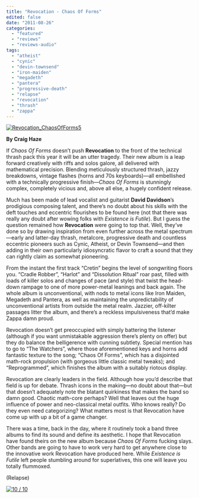 ```yaml
---
title: "Revocation - Chaos Of Forms"
edited: false
date: "2011-08-26"
categories:
  - "featured"
  - "reviews"
  - "reviews-audio"
tags:
  - "atheist"
  - "cynic"
  - "devin-townsend"
  - "iron-maiden"
  - "megadeth"
  - "pantera"
  - "progressive-death"
  - "relapse"
  - "revocation"
  - "thrash"
  - "zappa"
---
```


[![](http://www.hellbound.ca/wp-content/uploads/2011/08/Revocation_ChaosOfForms5.jpg "Revocation_ChaosOfForms5")](http://www.hellbound.ca/wp-content/uploads/2011/08/Revocation_ChaosOfForms5.jpg)

**By Craig Haze**

If _Chaos Of Forms_ doesn’t push **Revocation** to the front of the technical thrash pack this year it will be an utter tragedy. Their new album is a leap forward creatively with riffs and solos galore, all delivered with mathematical precision. Blending meticulously structured thrash, jazzy breakdowns, vintage flashes (horns and 70s keyboards)—all embellished with a technically progressive finish—_Chaos Of Forms_ is stunningly complex, completely vicious and, above all else, a hugely confident release.

Much has been made of lead vocalist and guitarist **David Davidson**’s prodigious composing talent, and there’s no doubt about his skills with the deft touches and eccentric flourishes to be found here (not that there was really any doubt after wowing folks with _Existence is Futile_). But I guess the question remained how **Revocation** were going to top that. Well, they’ve done so by drawing inspiration from even further across the metal spectrum—early and latter-day thrash, metalcore, progressive death and countless eccentric pioneers such as Cynic, Atheist, or Devin Townsend—and then adding in their own particularly idiosyncratic flavor to craft a sound that they can rightly claim as somewhat pioneering.

From the instant the first track “Cretin” begins the level of songwriting floors you. “Cradle Robber”, “Harlot” and “Dissolution Ritual” roar past, filled with loads of killer solos and changes of pace (and style) that twist the head-down rampage to one of more power-metal leanings and back again. The whole album is unconventional, with nods to metal icons like Iron Maiden, Megadeth and Pantera, as well as maintaining the unpredictability of unconventional artists from outside the metal realm. Jazzier, off-kilter passages litter the album, and there’s a reckless impulsiveness that’d make Zappa damn proud.

Revocation doesn’t get preoccupied with simply battering the listener (although if you want unmistakable aggression there’s plenty on offer) but they do balance the belligerence with cunning subtlety. Special mention has to go to “The Watchers”, where those aforementioned keys and horns add fantastic texture to the song; “Chaos Of Forms”, which has a disjointed math-rock propulsion (with gorgeous little classic metal tweaks); and “Reprogrammed”, which finishes the album with a suitably riotous display.

Revocation are clearly leaders in the field. Although how you’d describe that field is up for debate. Thrash icons in the making—no doubt about that—but that doesn’t adequately note the blatant quirkiness that makes the band so damn good. Chaotic math-core perhaps? Well that leaves out the huge influence of power and neo-classical metal outfits. Who knows really? Do they even need categorizing? What matters most is that Revocation have come up with up a bit of a game changer.

There was a time, back in the day, where it routinely took a band three albums to find its sound and define its aesthetic. I hope that Revocation have found theirs on the new album because _Chaos Of Forms_ fucking slays. Other bands are going to have to work very hard to get anywhere close to the innovative work Revocation have produced here. While _Existence is Futile_ left people stumbling around for superlatives, this one will leave you totally flummoxed.

(Relapse)

[![](http://www.hellbound.ca/wp-content/uploads/2009/07/review10.png "10 / 10")](http://www.hellbound.ca/wp-content/uploads/2009/07/review10.png)

